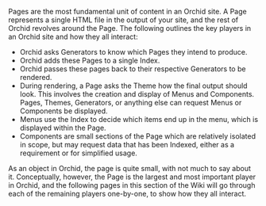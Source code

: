 ---
---

Pages are the most fundamental unit of content in an Orchid site. A Page represents a single HTML file in the output of 
your site, and the rest of Orchid revolves around the Page. The following outlines the key players in an Orchid site
and how they all interact:

- Orchid asks Generators to know which Pages they intend to produce.
- Orchid adds these Pages to a single Index.
- Orchid passes these pages back to their respective Generators to be rendered.
- During rendering, a Page asks the Theme how the final output should look. This involves the creation and display of 
Menus and Components. Pages, Themes, Generators, or anything else can request Menus or Components be displayed.
- Menus use the Index to decide which items end up in the menu, which is displayed within the Page.
- Components are small sections of the Page which are relatively isolated in scope, but may request data that has been 
Indexed, either as a requirement or for simplified usage. 

As an object in Orchid, the page is quite small, with not much to say about it. Conceptually, however, the Page is the 
largest and most important player in Orchid, and the following pages in this section of the Wiki will go through each of
the remaining players one-by-one, to show how they all interact. 